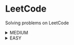 # LeetCode
Solving problems on LeetCode
<details>
<summary>MEDIUM</summary>

|Name|Problem|Solution|
|---|---|---|
|Add Two Numbers|https://leetcode.com/problems/add-two-numbers|<a href='https://github.com/savra/LeetCode/blob/master/src/main/java/com/hvdbs/leetcode/solution/java/AddTwoNumbers.java'>Add Two Numbers</a>|
|Add Two Numbers II|https://leetcode.com/problems/add-two-numbers-ii/description/?envType=study-plan-v2&envId=programming-skills|<a href='https://github.com/savra/LeetCode/blob/master/src/main/java/com/hvdbs/leetcode/solution/java/AddTwoNumbersII.java'>Add Two Numbers II</a>|
|Binary Tree Level Order Traversal|https://leetcode.com/problems/binary-tree-level-order-traversal|<a href='https://github.com/savra/LeetCode/blob/master/src/main/java/com/hvdbs/leetcode/solution/java/BinaryTreeLevelOrderTraversal.java'>Binary Tree Level Order Traversal</a>|
|Copy List with Random Pointer|https://leetcode.com/problems/copy-list-with-random-pointer|<a href='https://github.com/savra/LeetCode/blob/master/src/main/java/com/hvdbs/leetcode/solution/java/CopyListWithRandomPointer.java'>Copy List with Random Pointer</a>|
|Daily Temperatures|https://leetcode.com/problems/daily-temperatures|<a href='https://github.com/savra/LeetCode/blob/master/src/main/java/com/hvdbs/leetcode/solution/java/DailyTemperatures.java'>Daily Temperatures</a>|
|Deepest Leaves Sum|https://leetcode.com/problems/deepest-leaves-sum/|<a href='https://github.com/savra/LeetCode/blob/master/src/main/java/com/hvdbs/leetcode/solution/java/DeepestLeavesSum.java'>Deepest Leaves Sum</a>|
|Design Circular Queue|https://leetcode.com/problems/design-circular-queue|<a href='https://github.com/savra/LeetCode/blob/master/src/main/java/com/hvdbs/leetcode/solution/java/DesignCircularQueue.java'>Design Circular Queue</a>|
|Design Linked List|https://leetcode.com/problems/design-linked-list/|<a href='https://github.com/savra/LeetCode/blob/master/src/main/java/com/hvdbs/leetcode/solution/java/DesignLinkedList.java'>Design Linked List</a>|
|Diagonal Traverse|https://leetcode.com/problems/diagonal-traverse|<a href='https://github.com/savra/LeetCode/blob/master/src/main/java/com/hvdbs/leetcode/solution/java/DiagonalTraverse.java'>Diagonal Traverse</a>|
|Evaluate Reverse Polish Notation|https://leetcode.com/problems/evaluate-reverse-polish-notation|<a href='https://github.com/savra/LeetCode/blob/master/src/main/java/com/hvdbs/leetcode/solution/java/EvaluateReversePolishNotation.java'>Evaluate Reverse Polish Notation</a>|
|Find The Original Array of Prefix Xor|https://leetcode.com/problems/find-the-original-array-of-prefix-xor/description/|<a href='https://github.com/savra/LeetCode/blob/master/src/main/java/com/hvdbs/leetcode/solution/java/FindTheOriginalArrayOfPrefixXor.java'>Find The Original Array of Prefix Xor</a>|
|Flatten a Multilevel Doubly Linked List|https://leetcode.com/problems/flatten-a-multilevel-doubly-linked-list|<a href='https://github.com/savra/LeetCode/blob/master/src/main/java/com/hvdbs/leetcode/solution/java/FlattenAMultilevelDoublyLinkedList.java'>Flatten a Multilevel Doubly Linked List</a>|
|Group Anagrams|https://leetcode.com/problems/group-anagrams/|<a href='https://github.com/savra/LeetCode/blob/master/src/main/java/com/hvdbs/leetcode/solution/java/GroupAnagrams.java'>Group Anagrams</a>|
|Insert Greatest Common Divisors in Linked List|https://leetcode.com/problems/insert-greatest-common-divisors-in-linked-list|<a href='https://github.com/savra/LeetCode/blob/master/src/main/java/com/hvdbs/leetcode/solution/java/InsertGreatestCommonDivisorsInLinkedList.java'>Insert Greatest Common Divisors in Linked List</a>|
|Integer Break|https://leetcode.com/problems/integer-break|<a href='https://github.com/savra/LeetCode/blob/master/src/main/java/com/hvdbs/leetcode/solution/java/IntegerBreak.java'>Integer Break</a>|
|Linked List Cycle II|https://leetcode.com/problems/linked-list-cycle-ii|<a href='https://github.com/savra/LeetCode/blob/master/src/main/java/com/hvdbs/leetcode/solution/java/LinkedListCycleII.java'>Linked List Cycle II</a>|
|Majority Element II|https://leetcode.com/problems/majority-element-ii|<a href='https://github.com/savra/LeetCode/blob/master/src/main/java/com/hvdbs/leetcode/solution/java/MajorityElementII.java'>Majority Element II</a>|
|Minimum Size Subarray Sum|https://leetcode.com/problems/minimum-size-subarray-sum|<a href='https://github.com/savra/LeetCode/blob/master/src/main/java/com/hvdbs/leetcode/solution/java/MinimumSizeSubarraySum.java'>Minimum Size Subarray Sum</a>|
|Min Stack|https://leetcode.com/problems/min-stack|<a href='https://github.com/savra/LeetCode/blob/master/src/main/java/com/hvdbs/leetcode/solution/java/MinStack.java'>Min Stack</a>|
|Multiply Strings|https://leetcode.com/problems/multiply-strings|<a href='https://github.com/savra/LeetCode/blob/master/src/main/java/com/hvdbs/leetcode/solution/java/MultiplyStrings.java'>Multiply Strings</a>|
|Number of Islands|https://leetcode.com/problems/number-of-islands|<a href='https://github.com/savra/LeetCode/blob/master/src/main/java/com/hvdbs/leetcode/solution/java/NumberOfIslands.java'>Number of Islands</a>|
|Odd Even Linked List|https://leetcode.com/problems/odd-even-linked-list|<a href='https://github.com/savra/LeetCode/blob/master/src/main/java/com/hvdbs/leetcode/solution/java/OddEvenLinkedList.java'>Odd Even Linked List</a>|
|Partitioning Into Minimum Number Of Deci-Binary Numbers|https://leetcode.com/problems/partitioning-into-minimum-number-of-deci-binary-numbers/description/|<a href='https://github.com/savra/LeetCode/blob/master/src/main/java/com/hvdbs/leetcode/solution/java/PartitioningIntoMinimumNumberOfDeciBinaryNumbers.java'>Partitioning Into Minimum Number Of Deci-Binary Numbers</a>|
|Remove Colored Pieces if Both Neighbors are the Same Color|https://leetcode.com/problems/remove-colored-pieces-if-both-neighbors-are-the-same-color/|<a href='https://github.com/savra/LeetCode/blob/master/src/main/java/com/hvdbs/leetcode/solution/java/RemoveColoredPiecesIfBothNeighborsAreTheSameColor.java'>Remove Colored Pieces if Both Neighbors are the Same Color</a>|
|Remove Nth Node From End of List|https://leetcode.com/problems/remove-nth-node-from-end-of-list|<a href='https://github.com/savra/LeetCode/blob/master/src/main/java/com/hvdbs/leetcode/solution/java/RemoveNthNodeFromEndOfList.java'>Remove Nth Node From End of List</a>|
|Reverse Words in a String|https://leetcode.com/problems/reverse-words-in-a-string|<a href='https://github.com/savra/LeetCode/blob/master/src/main/java/com/hvdbs/leetcode/solution/java/ReverseWordsInAString.java'>Reverse Words in a String</a>|
|Robot Bounded In Circle|https://leetcode.com/problems/robot-bounded-in-circle|<a href='https://github.com/savra/LeetCode/blob/master/src/main/java/com/hvdbs/leetcode/solution/java/RobotBoundedInCircle.java'>Robot Bounded In Circle</a>|
|Rotate Array|https://leetcode.com/problems/rotate-array|<a href='https://github.com/savra/LeetCode/blob/master/src/main/java/com/hvdbs/leetcode/solution/java/RotateArray.java'>Rotate Array</a>|
|Rotate List|https://leetcode.com/problems/rotate-list|<a href='https://github.com/savra/LeetCode/blob/master/src/main/java/com/hvdbs/leetcode/solution/java/RotateList.java'>Rotate List</a>|
|Set Matrix Zeroes|https://leetcode.com/problems/set-matrix-zeroes|<a href='https://github.com/savra/LeetCode/blob/master/src/main/java/com/hvdbs/leetcode/solution/java/SetMatrixZeroes.java'>Set Matrix Zeroes</a>|
|Spiral Matrix|https://leetcode.com/problems/spiral-matrix/|<a href='https://github.com/savra/LeetCode/blob/master/src/main/java/com/hvdbs/leetcode/solution/java/SpiralMatrix.java'>Spiral Matrix</a>|
|Strictly Palindromic Number|https://leetcode.com/problems/strictly-palindromic-number/description/|<a href='https://github.com/savra/LeetCode/blob/master/src/main/java/com/hvdbs/leetcode/solution/java/StrictlyPalindromicNumber.java'>Strictly Palindromic Number</a>|
|Subrectangle Queries|https://leetcode.com/problems/subrectangle-queries/description/|<a href='https://github.com/savra/LeetCode/blob/master/src/main/java/com/hvdbs/leetcode/solution/java/SubrectangleQueries.java'>Subrectangle Queries</a>|
|Swap Nodes in Pairs|https://leetcode.com/problems/swap-nodes-in-pairs|<a href='https://github.com/savra/LeetCode/blob/master/src/main/java/com/hvdbs/leetcode/solution/java/SwapNodesInPairs.java'>Swap Nodes in Pairs</a>|
|Two Sum II - Input Array Is Sorted|https://leetcode.com/problems/two-sum-ii-input-array-is-sorted|<a href='https://github.com/savra/LeetCode/blob/master/src/main/java/com/hvdbs/leetcode/solution/java/TwoSumIIInputArrayIsSorted.java'>Two Sum II - Input Array Is Sorted</a>|
|Validate Binary Search Tree|https://leetcode.com/problems/validate-binary-search-tree|<a href='https://github.com/savra/LeetCode/blob/master/src/main/java/com/hvdbs/leetcode/solution/java/ValidateBinarySearchTree.java'>Validate Binary Search Tree</a>|
</details>
<details>
<summary>EASY</summary>

|Name|Problem|Solution|
|---|---|---|
|Add Binary|https://leetcode.com/problems/add-binary|<a href='https://github.com/savra/LeetCode/blob/master/src/main/java/com/hvdbs/leetcode/solution/java/AddBinary.java'>Add Binary</a>|
|Add Two Integers|https://leetcode.com/problems/add-two-integers/|<a href='https://github.com/savra/LeetCode/blob/master/src/main/java/com/hvdbs/leetcode/solution/java/AddTwoIntegers.java'>Add Two Integers</a>|
|Alternating Digit Sum|https://leetcode.com/problems/alternating-digit-sum/|<a href='https://github.com/savra/LeetCode/blob/master/src/main/java/com/hvdbs/leetcode/solution/java/AlternatingDigitSum.java'>Alternating Digit Sum</a>|
|A Number After a Double Reversal|https://leetcode.com/problems/a-number-after-a-double-reversal|<a href='https://github.com/savra/LeetCode/blob/master/src/main/java/com/hvdbs/leetcode/solution/java/ANumberAfterADoubleReversal.java'>A Number After a Double Reversal</a>|
|Array Partition|https://leetcode.com/problems/array-partition|<a href='https://github.com/savra/LeetCode/blob/master/src/main/java/com/hvdbs/leetcode/solution/java/ArrayPartition.java'>Array Partition</a>|
|Available Captures for Rook|https://leetcode.com/problems/available-captures-for-rook/|<a href='https://github.com/savra/LeetCode/blob/master/src/main/java/com/hvdbs/leetcode/solution/java/AvailableCapturesForRook.java'>Available Captures for Rook</a>|
|Average Salary Excluding the Minimum and Maximum Salary|https://leetcode.com/problems/average-salary-excluding-the-minimum-and-maximum-salary|<a href='https://github.com/savra/LeetCode/blob/master/src/main/java/com/hvdbs/leetcode/solution/java/AverageSalaryExcludingTheMinimumAndMaximumSalary.java'>Average Salary Excluding the Minimum and Maximum Salary</a>|
|Baseball Game|https://leetcode.com/problems/baseball-game|<a href='https://github.com/savra/LeetCode/blob/master/src/main/java/com/hvdbs/leetcode/solution/java/BaseballGame.java'>Baseball Game</a>|
|Binary Search|https://leetcode.com/problems/binary-search|<a href='https://github.com/savra/LeetCode/blob/master/src/main/java/com/hvdbs/leetcode/solution/java/BinarySearch.java'>Binary Search</a>|
|Binary Tree Inorder Traversal|https://leetcode.com/problems/binary-tree-inorder-traversal|<a href='https://github.com/savra/LeetCode/blob/master/src/main/java/com/hvdbs/leetcode/solution/java/BinaryTreeInorderTraversal.java'>Binary Tree Inorder Traversal</a>|
|Binary Tree Postorder Traversal|https://leetcode.com/problems/binary-tree-postorder-traversal|<a href='https://github.com/savra/LeetCode/blob/master/src/main/java/com/hvdbs/leetcode/solution/java/BinaryTreePostorderTraversal.java'>Binary Tree Postorder Traversal</a>|
|Binary Tree Preorder Traversal|https://leetcode.com/problems/binary-tree-preorder-traversal|<a href='https://github.com/savra/LeetCode/blob/master/src/main/java/com/hvdbs/leetcode/solution/java/BinaryTreePreorderTraversal.java'>Binary Tree Preorder Traversal</a>|
|Build Array from Permutation|https://leetcode.com/problems/build-array-from-permutation/|<a href='https://github.com/savra/LeetCode/blob/master/src/main/java/com/hvdbs/leetcode/solution/java/BuildArrayFromPermutation.java'>Build Array from Permutation</a>|
|Calculate Delayed Arrival Time|https://leetcode.com/problems/calculate-delayed-arrival-time|<a href='https://github.com/savra/LeetCode/blob/master/src/main/java/com/hvdbs/leetcode/solution/java/CalculateDelayedArrivalTime.java'>Calculate Delayed Arrival Time</a>|
|Calculate Money in Leetcode Bank|https://leetcode.com/problems/calculate-money-in-leetcode-bank|<a href='https://github.com/savra/LeetCode/blob/master/src/main/java/com/hvdbs/leetcode/solution/java/CalculateMoneyInLeetcodeBank.java'>Calculate Money in Leetcode Bank</a>|
|Can Make Arithmetic Progression From Sequence|https://leetcode.com/problems/can-make-arithmetic-progression-from-sequence|<a href='https://github.com/savra/LeetCode/blob/master/src/main/java/com/hvdbs/leetcode/solution/java/CanMakeArithmeticProgressionFromSequence.java'>Can Make Arithmetic Progression From Sequence</a>|
|Can Place Flowers|https://leetcode.com/problems/can-place-flowers|<a href='https://github.com/savra/LeetCode/blob/master/src/main/java/com/hvdbs/leetcode/solution/java/CanPlaceFlowers.java'>Can Place Flowers</a>|
|Cells in a Range on an Excel Sheet|https://leetcode.com/problems/cells-in-a-range-on-an-excel-sheet/description/|<a href='https://github.com/savra/LeetCode/blob/master/src/main/java/com/hvdbs/leetcode/solution/java/CellsInARangeOnAnExcelSheet.java'>Cells in a Range on an Excel Sheet</a>|
|Check if All A's Appears Before All B's|https://leetcode.com/problems/check-if-all-as-appears-before-all-bs/|<a href='https://github.com/savra/LeetCode/blob/master/src/main/java/com/hvdbs/leetcode/solution/java/CheckIfAllAsAppearsBeforeAllBs.java'>Check if All A's Appears Before All B's</a>|
|Check if All Characters Have Equal Number of Occurrences|https://leetcode.com/problems/check-if-all-characters-have-equal-number-of-occurrences/|<a href='https://github.com/savra/LeetCode/blob/master/src/main/java/com/hvdbs/leetcode/solution/java/CheckIfAllCharactersHaveEqualNumberOfOccurrences.java'>Check if All Characters Have Equal Number of Occurrences</a>|
|Check if a String Is an Acronym of Words|https://leetcode.com/problems/check-if-a-string-is-an-acronym-of-words|<a href='https://github.com/savra/LeetCode/blob/master/src/main/java/com/hvdbs/leetcode/solution/java/CheckIfAStringIsAnAcronymOfWords.java'>Check if a String Is an Acronym of Words</a>|
|Check If It Is a Straight Line|https://leetcode.com/problems/check-if-it-is-a-straight-line|<a href='https://github.com/savra/LeetCode/blob/master/src/main/java/com/hvdbs/leetcode/solution/java/CheckIfItIsAStraightLine.java'>Check If It Is a Straight Line</a>|
|Check if Number Has Equal Digit Count and Digit Value|https://leetcode.com/problems/check-if-number-has-equal-digit-count-and-digit-value|<a href='https://github.com/savra/LeetCode/blob/master/src/main/java/com/hvdbs/leetcode/solution/java/CheckIfNumberHasEqualDigitCountAndDigitValue.java'>Check if Number Has Equal Digit Count and Digit Value</a>|
|Check if Numbers Are Ascending in a Sentence|https://leetcode.com/problems/check-if-numbers-are-ascending-in-a-sentence|<a href='https://github.com/savra/LeetCode/blob/master/src/main/java/com/hvdbs/leetcode/solution/java/CheckIfNumbersAreAscendingInASentence.java'>Check if Numbers Are Ascending in a Sentence</a>|
|Check if the Sentence Is Pangram|https://leetcode.com/problems/check-if-the-sentence-is-pangram/description/|<a href='https://github.com/savra/LeetCode/blob/master/src/main/java/com/hvdbs/leetcode/solution/java/CheckIfTheSentenceIsPangram.java'>Check if the Sentence Is Pangram</a>|
|Check If Two String Arrays are Equivalent|https://leetcode.com/problems/check-if-two-string-arrays-are-equivalent/|<a href='https://github.com/savra/LeetCode/blob/master/src/main/java/com/hvdbs/leetcode/solution/java/CheckIfTwoStringArraysAreEquivalent.java'>Check If Two String Arrays are Equivalent</a>|
|Check if Word Equals Summation of Two Words|https://leetcode.com/problems/check-if-word-equals-summation-of-two-words/|<a href='https://github.com/savra/LeetCode/blob/master/src/main/java/com/hvdbs/leetcode/solution/java/CheckIfWordEqualsSummationOfTwoWords.java'>Check if Word Equals Summation of Two Words</a>|
|Check If N and Its Double Exist|https://leetcode.com/problems/check-if-n-and-its-double-exist|<a href='https://github.com/savra/LeetCode/blob/master/src/main/java/com/hvdbs/leetcode/solution/java/CheckLfNAndItsDoubleExist.java'>Check If N and Its Double Exist</a>|
|Concatenation of Array|https://leetcode.com/problems/concatenation-of-array/|<a href='https://github.com/savra/LeetCode/blob/master/src/main/java/com/hvdbs/leetcode/solution/java/ConcatenationOfArray.java'>Concatenation of Array</a>|
|Contains Duplicate|https://leetcode.com/problems/contains-duplicate|<a href='https://github.com/savra/LeetCode/blob/master/src/main/java/com/hvdbs/leetcode/solution/java/ContainsDuplicate.java'>Contains Duplicate</a>|
|Contains Duplicate II|https://leetcode.com/problems/contains-duplicate-ii|<a href='https://github.com/savra/LeetCode/blob/master/src/main/java/com/hvdbs/leetcode/solution/java/ContainsDuplicateII.java'>Contains Duplicate II</a>|
|Convert Binary Number in a Linked List to Integer|https://leetcode.com/problems/convert-binary-number-in-a-linked-list-to-integer/|<a href='https://github.com/savra/LeetCode/blob/master/src/main/java/com/hvdbs/leetcode/solution/java/ConvertBinaryNumberInALinkedListToInteger.java'>Convert Binary Number in a Linked List to Integer</a>|
|Convert the Temperature|https://leetcode.com/problems/convert-the-temperature/description/|<a href='https://github.com/savra/LeetCode/blob/master/src/main/java/com/hvdbs/leetcode/solution/java/ConvertTheTemperature.java'>Convert the Temperature</a>|
|Count Asterisks|https://leetcode.com/problems/count-asterisks/|<a href='https://github.com/savra/LeetCode/blob/master/src/main/java/com/hvdbs/leetcode/solution/java/CountAsterisks.java'>Count Asterisks</a>|
|Count Common Words With One Occurrence|https://leetcode.com/problems/count-common-words-with-one-occurrence/|<a href='https://github.com/savra/LeetCode/blob/master/src/main/java/com/hvdbs/leetcode/solution/java/CountCommonWordsWithOneOccurrence.java'>Count Common Words With One Occurrence</a>|
|Count Equal and Divisible Pairs in an Array|https://leetcode.com/problems/count-equal-and-divisible-pairs-in-an-array/description/|<a href='https://github.com/savra/LeetCode/blob/master/src/main/java/com/hvdbs/leetcode/solution/java/CountEqualAndDivisiblePairsInAnArray.java'>Count Equal and Divisible Pairs in an Array</a>|
|Counting Bits|https://leetcode.com/problems/counting-bits|<a href='https://github.com/savra/LeetCode/blob/master/src/main/java/com/hvdbs/leetcode/solution/java/CountingBits.java'>Counting Bits</a>|
|Counting Words With a Given Prefix|https://leetcode.com/problems/counting-words-with-a-given-prefix/|<a href='https://github.com/savra/LeetCode/blob/master/src/main/java/com/hvdbs/leetcode/solution/java/CountingWordsWithAGivenPrefix.java'>Counting Words With a Given Prefix</a>|
|Count Items Matching a Rule|https://leetcode.com/problems/count-items-matching-a-rule/description/|<a href='https://github.com/savra/LeetCode/blob/master/src/main/java/com/hvdbs/leetcode/solution/java/CountItemsMatchingARule.java'>Count Items Matching a Rule</a>|
|Count Negative Numbers in a Sorted Matrix|https://leetcode.com/problems/count-negative-numbers-in-a-sorted-matrix|<a href='https://github.com/savra/LeetCode/blob/master/src/main/java/com/hvdbs/leetcode/solution/java/CountNegativeNumbersInASortedMatrix.java'>Count Negative Numbers in a Sorted Matrix</a>|
|Count Number of Pairs With Absolute Difference K|https://leetcode.com/problems/count-number-of-pairs-with-absolute-difference-k/description/|<a href='https://github.com/savra/LeetCode/blob/master/src/main/java/com/hvdbs/leetcode/solution/java/CountNumberOfPairsWithAbsoluteDifferenceK.java'>Count Number of Pairs With Absolute Difference K</a>|
|Count Odd Numbers in an Interval Range|https://leetcode.com/problems/count-odd-numbers-in-an-interval-range|<a href='https://github.com/savra/LeetCode/blob/master/src/main/java/com/hvdbs/leetcode/solution/java/CountOddNumbersInAnIntervalRange.java'>Count Odd Numbers in an Interval Range</a>|
|Count of Matches in Tournament|https://leetcode.com/problems/count-of-matches-in-tournament/description/|<a href='https://github.com/savra/LeetCode/blob/master/src/main/java/com/hvdbs/leetcode/solution/java/CountOfMatchesInTournament.java'>Count of Matches in Tournament</a>|
|Count Pairs Of Similar Strings|https://leetcode.com/problems/count-pairs-of-similar-strings|<a href='https://github.com/savra/LeetCode/blob/master/src/main/java/com/hvdbs/leetcode/solution/java/CountPairsOfSimilarStrings.java'>Count Pairs Of Similar Strings</a>|
|Count Pairs Whose Sum is Less than Target|https://leetcode.com/problems/count-pairs-whose-sum-is-less-than-target|<a href='https://github.com/savra/LeetCode/blob/master/src/main/java/com/hvdbs/leetcode/solution/java/CountPairsWhoseSumIsLessThanTarget.java'>Count Pairs Whose Sum is Less than Target</a>|
|Count Prefixes of a Given String|https://leetcode.com/problems/count-prefixes-of-a-given-string|<a href='https://github.com/savra/LeetCode/blob/master/src/main/java/com/hvdbs/leetcode/solution/java/CountPrefixesOfAGivenString.java'>Count Prefixes of a Given String</a>|
|Count Square Sum Triples|https://leetcode.com/problems/count-square-sum-triples|<a href='https://github.com/savra/LeetCode/blob/master/src/main/java/com/hvdbs/leetcode/solution/java/CountSquareSumTriples.java'>Count Square Sum Triples</a>|
|Count Symmetric Integers|https://leetcode.com/problems/count-symmetric-integers|<a href='https://github.com/savra/LeetCode/blob/master/src/main/java/com/hvdbs/leetcode/solution/java/CountSymmetricIntegers.java'>Count Symmetric Integers</a>|
|Count the Digits That Divide a Number|https://leetcode.com/problems/count-the-digits-that-divide-a-number/description/|<a href='https://github.com/savra/LeetCode/blob/master/src/main/java/com/hvdbs/leetcode/solution/java/CountTheDigitsThatDivideANumber.java'>Count the Digits That Divide a Number</a>|
|Count the Number of Consistent Strings|https://leetcode.com/problems/count-the-number-of-consistent-strings/|<a href='https://github.com/savra/LeetCode/blob/master/src/main/java/com/hvdbs/leetcode/solution/java/CountTheNumberOfConsistentStrings.java'>Count the Number of Consistent Strings</a>|
|Count the Number of Vowel Strings in Range|https://leetcode.com/problems/count-the-number-of-vowel-strings-in-range/|<a href='https://github.com/savra/LeetCode/blob/master/src/main/java/com/hvdbs/leetcode/solution/java/CountTheNumberOfVowelStringsInRange.java'>Count the Number of Vowel Strings in Range</a>|
|Create Target Array in the Given Order|https://leetcode.com/problems/create-target-array-in-the-given-order/description/|<a href='https://github.com/savra/LeetCode/blob/master/src/main/java/com/hvdbs/leetcode/solution/java/CreateTargetArrayInTheGivenOrder.java'>Create Target Array in the Given Order</a>|
|Decode the Message|https://leetcode.com/problems/decode-the-message/|<a href='https://github.com/savra/LeetCode/blob/master/src/main/java/com/hvdbs/leetcode/solution/java/DecodeTheMessage.java'>Decode the Message</a>|
|Decode XORed Array|https://leetcode.com/problems/decode-xored-array/description/|<a href='https://github.com/savra/LeetCode/blob/master/src/main/java/com/hvdbs/leetcode/solution/java/DecodeXORedArray.java'>Decode XORed Array</a>|
|Decompress Run-Length Encoded List|https://leetcode.com/problems/decompress-run-length-encoded-list/|<a href='https://github.com/savra/LeetCode/blob/master/src/main/java/com/hvdbs/leetcode/solution/java/DecompressRunLengthEncodedList.java'>Decompress Run-Length Encoded List</a>|
|Defanging an IP Address|https://leetcode.com/problems/defanging-an-ip-address/|<a href='https://github.com/savra/LeetCode/blob/master/src/main/java/com/hvdbs/leetcode/solution/java/DefangingAnIPAddress.java'>Defanging an IP Address</a>|
|Design an Ordered Stream|https://leetcode.com/problems/design-an-ordered-stream/description/|<a href='https://github.com/savra/LeetCode/blob/master/src/main/java/com/hvdbs/leetcode/solution/java/DesignAnOrderedStream.java'>Design an Ordered Stream</a>|
|Design HashMap|https://leetcode.com/problems/design-hashmap|<a href='https://github.com/savra/LeetCode/blob/master/src/main/java/com/hvdbs/leetcode/solution/java/DesignHashMap.java'>Design HashMap</a>|
|Design HashSet|https://leetcode.com/problems/design-hashset|<a href='https://github.com/savra/LeetCode/blob/master/src/main/java/com/hvdbs/leetcode/solution/java/DesignHashSet.java'>Design HashSet</a>|
|Determine Color of a Chessboard Square|https://leetcode.com/problems/determine-color-of-a-chessboard-square/|<a href='https://github.com/savra/LeetCode/blob/master/src/main/java/com/hvdbs/leetcode/solution/java/DetermineColorOfAChessboardSquare.java'>Determine Color of a Chessboard Square</a>|
|Determine if String Halves Are Alike|https://leetcode.com/problems/determine-if-string-halves-are-alike/|<a href='https://github.com/savra/LeetCode/blob/master/src/main/java/com/hvdbs/leetcode/solution/java/DetermineIfStringHalvesAreAlike.java'>Determine if String Halves Are Alike</a>|
|Difference Between Element Sum and Digit Sum of an Array|https://leetcode.com/problems/difference-between-element-sum-and-digit-sum-of-an-array/|<a href='https://github.com/savra/LeetCode/blob/master/src/main/java/com/hvdbs/leetcode/solution/java/DifferenceBetweenElementSumAndDigitSumOfAnArray.java'>Difference Between Element Sum and Digit Sum of an Array</a>|
|DI String Match|https://leetcode.com/problems/di-string-match/|<a href='https://github.com/savra/LeetCode/blob/master/src/main/java/com/hvdbs/leetcode/solution/java/DiStringMatch.java'>DI String Match</a>|
|Divide Array Into Equal Pairs|https://leetcode.com/problems/divide-array-into-equal-pairs/|<a href='https://github.com/savra/LeetCode/blob/master/src/main/java/com/hvdbs/leetcode/solution/java/DivideArrayIntoEqualPairs.java'>Divide Array Into Equal Pairs</a>|
|Divisible and Non-divisible Sums Difference|https://leetcode.com/problems/divisible-and-non-divisible-sums-difference|<a href='https://github.com/savra/LeetCode/blob/master/src/main/java/com/hvdbs/leetcode/solution/java/DivisibleAndNonDivisibleSumsDifference.java'>Divisible and Non-divisible Sums Difference</a>|
|Evaluate Boolean Binary Tree|https://leetcode.com/problems/evaluate-boolean-binary-tree/solutions/|<a href='https://github.com/savra/LeetCode/blob/master/src/main/java/com/hvdbs/leetcode/solution/java/EvaluateBooleanBinaryTree.java'>Evaluate Boolean Binary Tree</a>|
|Faulty Keyboard|https://leetcode.com/problems/faulty-keyboard|<a href='https://github.com/savra/LeetCode/blob/master/src/main/java/com/hvdbs/leetcode/solution/java/FaultyKeyboard.java'>Faulty Keyboard</a>|
|Fibonacci Number|https://leetcode.com/problems/fibonacci-number/|<a href='https://github.com/savra/LeetCode/blob/master/src/main/java/com/hvdbs/leetcode/solution/java/FibonacciNumber.java'>Fibonacci Number</a>|
|Final Prices With a Special Discount in a Shop|https://leetcode.com/problems/final-prices-with-a-special-discount-in-a-shop/|<a href='https://github.com/savra/LeetCode/blob/master/src/main/java/com/hvdbs/leetcode/solution/java/FinalPricesWithASpecialDiscountInAShop.java'>Final Prices With a Special Discount in a Shop</a>|
|Final Value of Variable After Performing Operations|https://leetcode.com/problems/final-value-of-variable-after-performing-operations/|<a href='https://github.com/savra/LeetCode/blob/master/src/main/java/com/hvdbs/leetcode/solution/java/FinalValueOfVariableAfterPerformingOperations.java'>Final Value of Variable After Performing Operations</a>|
|Find All Numbers Disappeared in an Array|https://leetcode.com/problems/find-all-numbers-disappeared-in-an-array|<a href='https://github.com/savra/LeetCode/blob/master/src/main/java/com/hvdbs/leetcode/solution/java/FindAllNumbersDisappearedInAnArray.java'>Find All Numbers Disappeared in an Array</a>|
|Find Center of Star Graph|https://leetcode.com/problems/find-center-of-star-graph/description/|<a href='https://github.com/savra/LeetCode/blob/master/src/main/java/com/hvdbs/leetcode/solution/java/FindCenterOfStarGraph.java'>Find Center of Star Graph</a>|
|Find First Palindromic String in the Array|https://leetcode.com/problems/find-first-palindromic-string-in-the-array/|<a href='https://github.com/savra/LeetCode/blob/master/src/main/java/com/hvdbs/leetcode/solution/java/FindFirstPalindromicStringInTheArray.java'>Find First Palindromic String in the Array</a>|
|Find Greatest Common Divisor of Array|https://leetcode.com/problems/find-greatest-common-divisor-of-array/|<a href='https://github.com/savra/LeetCode/blob/master/src/main/java/com/hvdbs/leetcode/solution/java/FindGreatestCommonDivisorOfArray.java'>Find Greatest Common Divisor of Array</a>|
|Find Maximum Number of String Pairs|https://leetcode.com/problems/find-maximum-number-of-string-pairs|<a href='https://github.com/savra/LeetCode/blob/master/src/main/java/com/hvdbs/leetcode/solution/java/FindMaximumNumberOfStringPairs.java'>Find Maximum Number of String Pairs</a>|
|Find Nearest Point That Has the Same X or Y Coordinate|https://leetcode.com/problems/find-nearest-point-that-has-the-same-x-or-y-coordinate|<a href='https://github.com/savra/LeetCode/blob/master/src/main/java/com/hvdbs/leetcode/solution/java/FindNearestPointThatHasTheSameXOrYCoordinate.java'>Find Nearest Point That Has the Same X or Y Coordinate</a>|
|Find Numbers with Even Number of Digits|https://leetcode.com/problems/find-numbers-with-even-number-of-digits/|<a href='https://github.com/savra/LeetCode/blob/master/src/main/java/com/hvdbs/leetcode/solution/java/FindNumbersWithEvenNumberOfDigits.java'>Find Numbers with Even Number of Digits</a>|
|Find N Unique Integers Sum up to Zero|https://leetcode.com/problems/find-n-unique-integers-sum-up-to-zero/|<a href='https://github.com/savra/LeetCode/blob/master/src/main/java/com/hvdbs/leetcode/solution/java/FindNUniqueIntegersSumUpToZero.java'>Find N Unique Integers Sum up to Zero</a>|
|Find Pivot Index|https://leetcode.com/problems/find-pivot-index|<a href='https://github.com/savra/LeetCode/blob/master/src/main/java/com/hvdbs/leetcode/solution/java/FindPivotIndex.java'>Find Pivot Index</a>|
|Find Target Indices After Sorting Array|https://leetcode.com/problems/find-target-indices-after-sorting-array/|<a href='https://github.com/savra/LeetCode/blob/master/src/main/java/com/hvdbs/leetcode/solution/java/FindTargetIndicesAfterSortingArray.java'>Find Target Indices After Sorting Array</a>|
|Find the Array Concatenation Value|https://leetcode.com/problems/find-the-array-concatenation-value/|<a href='https://github.com/savra/LeetCode/blob/master/src/main/java/com/hvdbs/leetcode/solution/java/FindTheArrayConcatenationValue.java'>Find the Array Concatenation Value</a>|
|Find the Difference|https://leetcode.com/problems/find-the-difference|<a href='https://github.com/savra/LeetCode/blob/master/src/main/java/com/hvdbs/leetcode/solution/java/FindTheDifference.java'>Find the Difference</a>|
|Find the Difference of Two Arrays|https://leetcode.com/problems/find-the-difference-of-two-arrays|<a href='https://github.com/savra/LeetCode/blob/master/src/main/java/com/hvdbs/leetcode/solution/java/FindTheDifferenceOfTwoArrays.java'>Find the Difference of Two Arrays</a>|
|Find the Distinct Difference Array|https://leetcode.com/problems/find-the-distinct-difference-array|<a href='https://github.com/savra/LeetCode/blob/master/src/main/java/com/hvdbs/leetcode/solution/java/FindTheDistinctDifferenceArray.java'>Find the Distinct Difference Array</a>|
|Find the Highest Altitude|https://leetcode.com/problems/find-the-highest-altitude/description/|<a href='https://github.com/savra/LeetCode/blob/master/src/main/java/com/hvdbs/leetcode/solution/java/FindTheHighestAltitude.java'>Find the Highest Altitude</a>|
|Find the Index of the First Occurrence in a String|https://leetcode.com/problems/find-the-index-of-the-first-occurrence-in-a-string/description/|<a href='https://github.com/savra/LeetCode/blob/master/src/main/java/com/hvdbs/leetcode/solution/java/FindTheIndexOfTheFirstOccurrenceInAString.java'>Find the Index of the First Occurrence in a String</a>|
|Find the Maximum Achievable Number|https://leetcode.com/problems/find-the-maximum-achievable-number|<a href='https://github.com/savra/LeetCode/blob/master/src/main/java/com/hvdbs/leetcode/solution/java/FindTheMaximumAchievableNumber.java'>Find the Maximum Achievable Number</a>|
|Find Winner on a Tic Tac Toe Game|https://leetcode.com/problems/find-winner-on-a-tic-tac-toe-game|<a href='https://github.com/savra/LeetCode/blob/master/src/main/java/com/hvdbs/leetcode/solution/java/FindWinnerOnATicTacToeGame.java'>Find Winner on a Tic Tac Toe Game</a>|
|First Bad Version|https://leetcode.com/problems/first-bad-version|<a href='https://github.com/savra/LeetCode/blob/master/src/main/java/com/hvdbs/leetcode/solution/java/FirstBadVersion.java'>First Bad Version</a>|
|First Letter to Appear Twice|https://leetcode.com/problems/first-letter-to-appear-twice/|<a href='https://github.com/savra/LeetCode/blob/master/src/main/java/com/hvdbs/leetcode/solution/java/FirstLetterToAppearTwice.java'>First Letter to Appear Twice</a>|
|First Unique Character in a String|https://leetcode.com/problems/first-unique-character-in-a-string|<a href='https://github.com/savra/LeetCode/blob/master/src/main/java/com/hvdbs/leetcode/solution/java/FirstUniqueCharacterInAString.java'>First Unique Character in a String</a>|
|Fizz Buzz|https://leetcode.com/problems/fizz-buzz|<a href='https://github.com/savra/LeetCode/blob/master/src/main/java/com/hvdbs/leetcode/solution/java/FizzBuzz.java'>Fizz Buzz</a>|
|Generate a String With Characters That Have Odd Counts|https://leetcode.com/problems/generate-a-string-with-characters-that-have-odd-counts/description/|<a href='https://github.com/savra/LeetCode/blob/master/src/main/java/com/hvdbs/leetcode/solution/java/GenerateAStringWithCharactersThatHaveOddCounts.java'>Generate a String With Characters That Have Odd Counts</a>|
|Goal Parser Interpretation|https://leetcode.com/problems/goal-parser-interpretation/description/|<a href='https://github.com/savra/LeetCode/blob/master/src/main/java/com/hvdbs/leetcode/solution/java/GoalParserInterpretation.java'>Goal Parser Interpretation</a>|
|Goat Latin|https://leetcode.com/problems/goat-latin|<a href='https://github.com/savra/LeetCode/blob/master/src/main/java/com/hvdbs/leetcode/solution/java/GoatLatin.java'>Goat Latin</a>|
|Guess Number Higher or Lower|https://leetcode.com/problems/guess-number-higher-or-lower|<a href='https://github.com/savra/LeetCode/blob/master/src/main/java/com/hvdbs/leetcode/solution/java/GuessNumberHigherOrLower.java'>Guess Number Higher or Lower</a>|
|Hamming Distance|https://leetcode.com/problems/hamming-distance|<a href='https://github.com/savra/LeetCode/blob/master/src/main/java/com/hvdbs/leetcode/solution/java/HammingDistance.java'>Hamming Distance</a>|
|Happy Number|https://leetcode.com/problems/happy-number|<a href='https://github.com/savra/LeetCode/blob/master/src/main/java/com/hvdbs/leetcode/solution/java/HappyNumber.java'>Happy Number</a>|
|Height Checker|https://leetcode.com/problems/height-checker|<a href='https://github.com/savra/LeetCode/blob/master/src/main/java/com/hvdbs/leetcode/solution/java/HeightChecker.java'>Height Checker</a>|
|How Many Numbers Are Smaller Than the Current Number|https://leetcode.com/problems/how-many-numbers-are-smaller-than-the-current-number|<a href='https://github.com/savra/LeetCode/blob/master/src/main/java/com/hvdbs/leetcode/solution/java/HowManyNumbersAreSmallerThanTheCurrentNumber.java'>How Many Numbers Are Smaller Than the Current Number</a>|
|Intersection of Two Arrays|https://leetcode.com/problems/intersection-of-two-arrays/|<a href='https://github.com/savra/LeetCode/blob/master/src/main/java/com/hvdbs/leetcode/solution/java/IntersectionOfTwoArrays.java'>Intersection of Two Arrays</a>|
|Intersection of Two Arrays II|https://leetcode.com/problems/intersection-of-two-arrays-ii|<a href='https://github.com/savra/LeetCode/blob/master/src/main/java/com/hvdbs/leetcode/solution/java/IntersectionOfTwoArraysII.java'>Intersection of Two Arrays II</a>|
|Intersection of Two Linked Lists|https://leetcode.com/problems/intersection-of-two-linked-lists|<a href='https://github.com/savra/LeetCode/blob/master/src/main/java/com/hvdbs/leetcode/solution/java/IntersectionOfTwoLinkedLists.java'>Intersection of Two Linked Lists</a>|
|Island Perimeter|https://leetcode.com/problems/island-perimeter/|<a href='https://github.com/savra/LeetCode/blob/master/src/main/java/com/hvdbs/leetcode/solution/java/IslandPerimeter.java'>Island Perimeter</a>|
|Isomorphic Strings|https://leetcode.com/problems/isomorphic-strings|<a href='https://github.com/savra/LeetCode/blob/master/src/main/java/com/hvdbs/leetcode/solution/java/IsomorphicStrings.java'>Isomorphic Strings</a>|
|Jewels and Stones|https://leetcode.com/problems/jewels-and-stones/|<a href='https://github.com/savra/LeetCode/blob/master/src/main/java/com/hvdbs/leetcode/solution/java/JewelsAndStones.java'>Jewels and Stones</a>|
|Keep Multiplying Found Values by Two|https://leetcode.com/problems/keep-multiplying-found-values-by-two/|<a href='https://github.com/savra/LeetCode/blob/master/src/main/java/com/hvdbs/leetcode/solution/java/KeepMultiplyingFoundValuesByTwo.java'>Keep Multiplying Found Values by Two</a>|
|Keyboard Row|https://leetcode.com/problems/keyboard-row/|<a href='https://github.com/savra/LeetCode/blob/master/src/main/java/com/hvdbs/leetcode/solution/java/KeyboardRow.java'>Keyboard Row</a>|
|Kids With the Greatest Number of Candies|https://leetcode.com/problems/kids-with-the-greatest-number-of-candies/|<a href='https://github.com/savra/LeetCode/blob/master/src/main/java/com/hvdbs/leetcode/solution/java/KidsWithTheGreatestNumberOfCandies.java'>Kids With the Greatest Number of Candies</a>|
|Kth Distinct String in an Array|https://leetcode.com/problems/kth-distinct-string-in-an-array|<a href='https://github.com/savra/LeetCode/blob/master/src/main/java/com/hvdbs/leetcode/solution/java/KthDistinctStringInAnArray.java'>Kth Distinct String in an Array</a>|
|Largest Number At Least Twice of Others|https://leetcode.com/problems/largest-number-at-least-twice-of-others/|<a href='https://github.com/savra/LeetCode/blob/master/src/main/java/com/hvdbs/leetcode/solution/java/LargestNumberAtLeastTwiceOfOthers.java'>Largest Number At Least Twice of Others</a>|
|Largest Perimeter Triangle|https://leetcode.com/problems/largest-perimeter-triangle|<a href='https://github.com/savra/LeetCode/blob/master/src/main/java/com/hvdbs/leetcode/solution/java/LargestPerimeterTriangle.java'>Largest Perimeter Triangle</a>|
|Largest Positive Integer That Exists With Its Negative|https://leetcode.com/problems/largest-positive-integer-that-exists-with-its-negative/|<a href='https://github.com/savra/LeetCode/blob/master/src/main/java/com/hvdbs/leetcode/solution/java/LargestPositiveIntegerThatExistsWithItsNegative.java'>Largest Positive Integer That Exists With Its Negative</a>|
|Leaf-Similar Trees|https://leetcode.com/problems/leaf-similar-trees/description/|<a href='https://github.com/savra/LeetCode/blob/master/src/main/java/com/hvdbs/leetcode/solution/java/LeafSimilarTrees.java'>Leaf-Similar Trees</a>|
|Lemonade Change|https://leetcode.com/problems/lemonade-change|<a href='https://github.com/savra/LeetCode/blob/master/src/main/java/com/hvdbs/leetcode/solution/java/LemonadeChange.java'>Lemonade Change</a>|
|Length of Last Word|https://leetcode.com/problems/length-of-last-word|<a href='https://github.com/savra/LeetCode/blob/master/src/main/java/com/hvdbs/leetcode/solution/java/LengthOfLastWord.java'>Length of Last Word</a>|
|Lexicographically Smallest Palindrome|https://leetcode.com/problems/lexicographically-smallest-palindrome|<a href='https://github.com/savra/LeetCode/blob/master/src/main/java/com/hvdbs/leetcode/solution/java/LexicographicallySmallestPalindrome.java'>Lexicographically Smallest Palindrome</a>|
|Linked List Cycle|https://leetcode.com/problems/linked-list-cycle|<a href='https://github.com/savra/LeetCode/blob/master/src/main/java/com/hvdbs/leetcode/solution/java/LinkedListCycle.java'>Linked List Cycle</a>|
|Longest Common Prefix|https://leetcode.com/problems/longest-common-prefix|<a href='https://github.com/savra/LeetCode/blob/master/src/main/java/com/hvdbs/leetcode/solution/java/LongestCommonPrefix.java'>Longest Common Prefix</a>|
|Longest Subsequence With Limited Sum|https://leetcode.com/problems/longest-subsequence-with-limited-sum/|<a href='https://github.com/savra/LeetCode/blob/master/src/main/java/com/hvdbs/leetcode/solution/java/LongestSubsequenceWithLimitedSum.java'>Longest Subsequence With Limited Sum</a>|
|Majority Element|https://leetcode.com/problems/majority-element|<a href='https://github.com/savra/LeetCode/blob/master/src/main/java/com/hvdbs/leetcode/solution/java/MajorityElement.java'>Majority Element</a>|
|Make Array Zero by Subtracting Equal Amounts|https://leetcode.com/problems/make-array-zero-by-subtracting-equal-amounts|<a href='https://github.com/savra/LeetCode/blob/master/src/main/java/com/hvdbs/leetcode/solution/java/MakeArrayZeroBySubtractingEqualAmounts.java'>Make Array Zero by Subtracting Equal Amounts</a>|
|Make Two Arrays Equal by Reversing Subarrays|https://leetcode.com/problems/make-two-arrays-equal-by-reversing-subarrays/|<a href='https://github.com/savra/LeetCode/blob/master/src/main/java/com/hvdbs/leetcode/solution/java/MakeTwoArraysEqualByReversingSubarrays.java'>Make Two Arrays Equal by Reversing Subarrays</a>|
|Matrix Diagonal Sum|https://leetcode.com/problems/matrix-diagonal-sum/description/|<a href='https://github.com/savra/LeetCode/blob/master/src/main/java/com/hvdbs/leetcode/solution/java/MatrixDiagonalSum.java'>Matrix Diagonal Sum</a>|
|Maximum 69 Number|https://leetcode.com/problems/maximum-69-number/|<a href='https://github.com/savra/LeetCode/blob/master/src/main/java/com/hvdbs/leetcode/solution/java/Maximum69Number.java'>Maximum 69 Number</a>|
|Maximum Count of Positive Integer and Negative Integer|https://leetcode.com/problems/maximum-count-of-positive-integer-and-negative-integer/|<a href='https://github.com/savra/LeetCode/blob/master/src/main/java/com/hvdbs/leetcode/solution/java/MaximumCountOfPositiveIntegerAndNegativeInteger.java'>Maximum Count of Positive Integer and Negative Integer</a>|
|Maximum Depth of Binary Tree|https://leetcode.com/problems/maximum-depth-of-binary-tree/|<a href='https://github.com/savra/LeetCode/blob/master/src/main/java/com/hvdbs/leetcode/solution/java/MaximumDepthOfBinaryTree.java'>Maximum Depth of Binary Tree</a>|
|Maximum Number of Balls in a Box|https://leetcode.com/problems/maximum-number-of-balls-in-a-box|<a href='https://github.com/savra/LeetCode/blob/master/src/main/java/com/hvdbs/leetcode/solution/java/MaximumNumberOfBallsInABox.java'>Maximum Number of Balls in a Box</a>|
|Maximum Number of Pairs in Array|https://leetcode.com/problems/maximum-number-of-pairs-in-array/|<a href='https://github.com/savra/LeetCode/blob/master/src/main/java/com/hvdbs/leetcode/solution/java/MaximumNumberOfPairsInArray.java'>Maximum Number of Pairs in Array</a>|
|Maximum Number of Words Found in Sentences|https://leetcode.com/problems/maximum-number-of-words-found-in-sentences/|<a href='https://github.com/savra/LeetCode/blob/master/src/main/java/com/hvdbs/leetcode/solution/java/MaximumNumberOfWordsFoundInSentences.java'>Maximum Number of Words Found in Sentences</a>|
|Maximum Number of Words You Can Type|https://leetcode.com/problems/maximum-number-of-words-you-can-type|<a href='https://github.com/savra/LeetCode/blob/master/src/main/java/com/hvdbs/leetcode/solution/java/MaximumNumberOfWordsYouCanType.java'>Maximum Number of Words You Can Type</a>|
|Maximum Odd Binary Number|https://leetcode.com/problems/maximum-odd-binary-number|<a href='https://github.com/savra/LeetCode/blob/master/src/main/java/com/hvdbs/leetcode/solution/java/MaximumOddBinaryNumber.java'>Maximum Odd Binary Number</a>|
|Maximum Product of Two Elements in an Array|https://leetcode.com/problems/maximum-product-of-two-elements-in-an-array/|<a href='https://github.com/savra/LeetCode/blob/master/src/main/java/com/hvdbs/leetcode/solution/java/MaximumProductOfTwoElementsInAnArray.java'>Maximum Product of Two Elements in an Array</a>|
|Maximum Sum With Exactly K Elements|https://leetcode.com/problems/maximum-sum-with-exactly-k-elements/|<a href='https://github.com/savra/LeetCode/blob/master/src/main/java/com/hvdbs/leetcode/solution/java/MaximumSumWithExactlyKElements.java'>Maximum Sum With Exactly K Elements</a>|
|Maximum Units on a Truck|https://leetcode.com/problems/maximum-units-on-a-truck|<a href='https://github.com/savra/LeetCode/blob/master/src/main/java/com/hvdbs/leetcode/solution/java/MaximumUnitsOnATruck.java'>Maximum Units on a Truck</a>|
|Maximum Value of a String in an Array|https://leetcode.com/problems/maximum-value-of-a-string-in-an-array/|<a href='https://github.com/savra/LeetCode/blob/master/src/main/java/com/hvdbs/leetcode/solution/java/MaximumValueOfAStringInAnArray.java'>Maximum Value of a String in an Array</a>|
|Merge Strings Alternately|https://leetcode.com/problems/merge-strings-alternately|<a href='https://github.com/savra/LeetCode/blob/master/src/main/java/com/hvdbs/leetcode/solution/java/MergeStringsAlternately.java'>Merge Strings Alternately</a>|
|Merge Two 2D Arrays by Summing Values|https://leetcode.com/problems/merge-two-2d-arrays-by-summing-values/|<a href='https://github.com/savra/LeetCode/blob/master/src/main/java/com/hvdbs/leetcode/solution/java/MergeTwo2DArraysBySummingValues.java'>Merge Two 2D Arrays by Summing Values</a>|
|Merge Two Sorted Lists|https://leetcode.com/problems/merge-two-sorted-lists|<a href='https://github.com/savra/LeetCode/blob/master/src/main/java/com/hvdbs/leetcode/solution/java/MergeTwoSortedLists.java'>Merge Two Sorted Lists</a>|
|Middle of the Linked List|https://leetcode.com/problems/middle-of-the-linked-list/description/|<a href='https://github.com/savra/LeetCode/blob/master/src/main/java/com/hvdbs/leetcode/solution/java/MiddleOfTheLinkedList.java'>Middle of the Linked List</a>|
|Minimize String Length|https://leetcode.com/problems/minimize-string-length|<a href='https://github.com/savra/LeetCode/blob/master/src/main/java/com/hvdbs/leetcode/solution/java/MinimizeStringLength.java'>Minimize String Length</a>|
|Minimum Absolute Difference|https://leetcode.com/problems/minimum-absolute-difference|<a href='https://github.com/savra/LeetCode/blob/master/src/main/java/com/hvdbs/leetcode/solution/java/MinimumAbsoluteDifference.java'>Minimum Absolute Difference</a>|
|Minimum Index Sum of Two Lists|https://leetcode.com/problems/minimum-index-sum-of-two-lists|<a href='https://github.com/savra/LeetCode/blob/master/src/main/java/com/hvdbs/leetcode/solution/java/MinimumIndexSumOfTwoLists.java'>Minimum Index Sum of Two Lists</a>|
|Minimum Number of Moves to Seat Everyone|https://leetcode.com/problems/minimum-number-of-moves-to-seat-everyone/|<a href='https://github.com/savra/LeetCode/blob/master/src/main/java/com/hvdbs/leetcode/solution/java/MinimumNumberOfMovesToSeatEveryone.java'>Minimum Number of Moves to Seat Everyone</a>|
|Minimum String Length After Removing Substrings|https://leetcode.com/problems/minimum-string-length-after-removing-substrings|<a href='https://github.com/savra/LeetCode/blob/master/src/main/java/com/hvdbs/leetcode/solution/java/MinimumStringLengthAfterRemovingSubstrings.java'>Minimum String Length After Removing Substrings</a>|
|Minimum Sum of Four Digit Number After Splitting Digits|https://leetcode.com/problems/minimum-sum-of-four-digit-number-after-splitting-digits/|<a href='https://github.com/savra/LeetCode/blob/master/src/main/java/com/hvdbs/leetcode/solution/java/MinimumSumOfFourDigitNumberAfterSplittingDigits.java'>Minimum Sum of Four Digit Number After Splitting Digits</a>|
|Minimum Value to Get Positive Step by Step Sum|https://leetcode.com/problems/minimum-value-to-get-positive-step-by-step-sum/|<a href='https://github.com/savra/LeetCode/blob/master/src/main/java/com/hvdbs/leetcode/solution/java/MinimumValueToGetPositiveStepByStepSum.java'>Minimum Value to Get Positive Step by Step Sum</a>|
|Monotonic Array|https://leetcode.com/problems/monotonic-array|<a href='https://github.com/savra/LeetCode/blob/master/src/main/java/com/hvdbs/leetcode/solution/java/MonotonicArray.java'>Monotonic Array</a>|
|Move Zeroes|https://leetcode.com/problems/move-zeroes/description/|<a href='https://github.com/savra/LeetCode/blob/master/src/main/java/com/hvdbs/leetcode/solution/java/MoveZeroes.java'>Move Zeroes</a>|
|N-ary Tree Postorder Traversal|https://leetcode.com/problems/n-ary-tree-postorder-traversal/description/|<a href='https://github.com/savra/LeetCode/blob/master/src/main/java/com/hvdbs/leetcode/solution/java/NaryTreePostorderTraversal.java'>N-ary Tree Postorder Traversal</a>|
|N-ary Tree Preorder Traversal|https://leetcode.com/problems/n-ary-tree-preorder-traversal|<a href='https://github.com/savra/LeetCode/blob/master/src/main/java/com/hvdbs/leetcode/solution/java/NaryTreePreorderTraversal.java'>N-ary Tree Preorder Traversal</a>|
|Neither Minimum nor Maximum|https://leetcode.com/problems/neither-minimum-nor-maximum|<a href='https://github.com/savra/LeetCode/blob/master/src/main/java/com/hvdbs/leetcode/solution/java/NeitherMinimumNorMaximum.java'>Neither Minimum nor Maximum</a>|
|Next Greater Element I|https://leetcode.com/problems/next-greater-element-i|<a href='https://github.com/savra/LeetCode/blob/master/src/main/java/com/hvdbs/leetcode/solution/java/NextGreaterElementI.java'>Next Greater Element I</a>|
|N-Repeated Element in Size 2N Array|https://leetcode.com/problems/n-repeated-element-in-size-2n-array/|<a href='https://github.com/savra/LeetCode/blob/master/src/main/java/com/hvdbs/leetcode/solution/java/NRepeatedElementInSize2NArray.java'>N-Repeated Element in Size 2N Array</a>|
|Number Complement|https://leetcode.com/problems/number-complement|<a href='https://github.com/savra/LeetCode/blob/master/src/main/java/com/hvdbs/leetcode/solution/java/NumberComplement.java'>Number Complement</a>|
|Number of 1 Bits|https://leetcode.com/problems/number-of-1-bits|<a href='https://github.com/savra/LeetCode/blob/master/src/main/java/com/hvdbs/leetcode/solution/java/NumberOf1Bits.java'>Number of 1 Bits</a>|
|Number of Arithmetic Triplets|https://leetcode.com/problems/number-of-arithmetic-triplets/description/|<a href='https://github.com/savra/LeetCode/blob/master/src/main/java/com/hvdbs/leetcode/solution/java/NumberOfArithmeticTriplets.java'>Number of Arithmetic Triplets</a>|
|Number of Common Factors|https://leetcode.com/problems/number-of-common-factors/description/|<a href='https://github.com/savra/LeetCode/blob/master/src/main/java/com/hvdbs/leetcode/solution/java/NumberOfCommonFactors.java'>Number of Common Factors</a>|
|Number of Employees Who Met the Target|https://leetcode.com/problems/number-of-employees-who-met-the-target/description/|<a href='https://github.com/savra/LeetCode/blob/master/src/main/java/com/hvdbs/leetcode/solution/java/NumberOfEmployeesWhoMetTheTarget.java'>Number of Employees Who Met the Target</a>|
|Number of Even and Odd Bits|https://leetcode.com/problems/number-of-even-and-odd-bits|<a href='https://github.com/savra/LeetCode/blob/master/src/main/java/com/hvdbs/leetcode/solution/java/NumberOfEvenAndOddBits.java'>Number of Even and Odd Bits</a>|
|Number of Good Pairs|https://leetcode.com/problems/number-of-good-pairs/|<a href='https://github.com/savra/LeetCode/blob/master/src/main/java/com/hvdbs/leetcode/solution/java/NumberOfGoodPairs.java'>Number of Good Pairs</a>|
|Number of Recent Calls|https://leetcode.com/problems/number-of-recent-calls|<a href='https://github.com/savra/LeetCode/blob/master/src/main/java/com/hvdbs/leetcode/solution/java/NumberOfRecentCalls.java'>Number of Recent Calls</a>|
|Number Of Rectangles That Can Form The Largest Square|https://leetcode.com/problems/number-of-rectangles-that-can-form-the-largest-square/|<a href='https://github.com/savra/LeetCode/blob/master/src/main/java/com/hvdbs/leetcode/solution/java/NumberOfRectanglesThatCanFormTheLargestSquare.java'>Number Of Rectangles That Can Form The Largest Square</a>|
|Number of Senior Citizens|https://leetcode.com/problems/number-of-senior-citizens|<a href='https://github.com/savra/LeetCode/blob/master/src/main/java/com/hvdbs/leetcode/solution/java/NumberOfSeniorCitizens.java'>Number of Senior Citizens</a>|
|Number of Steps to Reduce a Number to Zero|https://leetcode.com/problems/number-of-steps-to-reduce-a-number-to-zero/description/|<a href='https://github.com/savra/LeetCode/blob/master/src/main/java/com/hvdbs/leetcode/solution/java/NumberOfStepsToReduceANumberToZero.java'>Number of Steps to Reduce a Number to Zero</a>|
|Number of Strings That Appear as Substrings in Word|https://leetcode.com/problems/number-of-strings-that-appear-as-substrings-in-word/description/|<a href='https://github.com/savra/LeetCode/blob/master/src/main/java/com/hvdbs/leetcode/solution/java/NumberOfStringsThatAppearAsSubstringsInWord.java'>Number of Strings That Appear as Substrings in Word</a>|
|Number of Students Doing Homework at a Given Time|https://leetcode.com/problems/number-of-students-doing-homework-at-a-given-time|<a href='https://github.com/savra/LeetCode/blob/master/src/main/java/com/hvdbs/leetcode/solution/java/NumberOfStudentsDoingHomeworkAtAGivenTime.java'>Number of Students Doing Homework at a Given Time</a>|
|Number of Unequal Triplets in Array|https://leetcode.com/problems/number-of-unequal-triplets-in-array|<a href='https://github.com/savra/LeetCode/blob/master/src/main/java/com/hvdbs/leetcode/solution/java/NumberOfUnequalTripletsInArray.java'>Number of Unequal Triplets in Array</a>|
|Palindrome Linked List|https://leetcode.com/problems/palindrome-linked-list|<a href='https://github.com/savra/LeetCode/blob/master/src/main/java/com/hvdbs/leetcode/solution/java/PalindromeLinkedList.java'>Palindrome Linked List</a>|
|Palindrome Number|https://leetcode.com/problems/palindrome-number/|<a href='https://github.com/savra/LeetCode/blob/master/src/main/java/com/hvdbs/leetcode/solution/java/PalindromeNumber.java'>Palindrome Number</a>|
|Design Parking System|https://leetcode.com/problems/design-parking-system/|<a href='https://github.com/savra/LeetCode/blob/master/src/main/java/com/hvdbs/leetcode/solution/java/ParkingSystem.java'>Design Parking System</a>|
|Pascal's Triangle|https://leetcode.com/problems/pascals-triangle/|<a href='https://github.com/savra/LeetCode/blob/master/src/main/java/com/hvdbs/leetcode/solution/java/PascalsTriangle.java'>Pascal's Triangle</a>|
|Pascal's Triangle II|https://leetcode.com/problems/pascals-triangle-ii/|<a href='https://github.com/savra/LeetCode/blob/master/src/main/java/com/hvdbs/leetcode/solution/java/PascalsTriangleII.java'>Pascal's Triangle II</a>|
|Percentage of Letter in String|https://leetcode.com/problems/percentage-of-letter-in-string|<a href='https://github.com/savra/LeetCode/blob/master/src/main/java/com/hvdbs/leetcode/solution/java/PercentageOfLetterInString.java'>Percentage of Letter in String</a>|
|Plus One|https://leetcode.com/problems/plus-one|<a href='https://github.com/savra/LeetCode/blob/master/src/main/java/com/hvdbs/leetcode/solution/java/PlusOne.java'>Plus One</a>|
|Points That Intersect With Cars|https://leetcode.com/problems/points-that-intersect-with-cars|<a href='https://github.com/savra/LeetCode/blob/master/src/main/java/com/hvdbs/leetcode/solution/java/PointsThatIntersectWithCars.java'>Points That Intersect With Cars</a>|
|Power of Four|https://leetcode.com/problems/power-of-four|<a href='https://github.com/savra/LeetCode/blob/master/src/main/java/com/hvdbs/leetcode/solution/java/PowerOfFour.java'>Power of Four</a>|
|Prime Number of Set Bits in Binary Representation|https://leetcode.com/problems/prime-number-of-set-bits-in-binary-representation/|<a href='https://github.com/savra/LeetCode/blob/master/src/main/java/com/hvdbs/leetcode/solution/java/PrimeNumberOfSetBitsInBinaryRepresentation.java'>Prime Number of Set Bits in Binary Representation</a>|
|Range Sum of BST|https://leetcode.com/problems/range-sum-of-bst/|<a href='https://github.com/savra/LeetCode/blob/master/src/main/java/com/hvdbs/leetcode/solution/java/RangeSumOfBST.java'>Range Sum of BST</a>|
|Remove Duplicates from Sorted Array|https://leetcode.com/problems/remove-duplicates-from-sorted-array/|<a href='https://github.com/savra/LeetCode/blob/master/src/main/java/com/hvdbs/leetcode/solution/java/RemoveDuplicatesFromSortedArray.java'>Remove Duplicates from Sorted Array</a>|
|Remove Element|https://leetcode.com/problems/remove-element/|<a href='https://github.com/savra/LeetCode/blob/master/src/main/java/com/hvdbs/leetcode/solution/java/RemoveElement.java'>Remove Element</a>|
|Remove Linked List Elements|https://leetcode.com/problems/remove-linked-list-elements|<a href='https://github.com/savra/LeetCode/blob/master/src/main/java/com/hvdbs/leetcode/solution/java/RemoveLinkedListElements.java'>Remove Linked List Elements</a>|
|Remove Trailing Zeros From a String|https://leetcode.com/problems/remove-trailing-zeros-from-a-string|<a href='https://github.com/savra/LeetCode/blob/master/src/main/java/com/hvdbs/leetcode/solution/java/RemoveTrailingZerosFromAString.java'>Remove Trailing Zeros From a String</a>|
|Repeated Substring Pattern|https://leetcode.com/problems/repeated-substring-pattern|<a href='https://github.com/savra/LeetCode/blob/master/src/main/java/com/hvdbs/leetcode/solution/java/RepeatedSubstringPattern.java'>Repeated Substring Pattern</a>|
|Replace All Digits with Characters|https://leetcode.com/problems/replace-all-digits-with-characters/description/|<a href='https://github.com/savra/LeetCode/blob/master/src/main/java/com/hvdbs/leetcode/solution/java/ReplaceAllDigitsWithCharacters.java'>Replace All Digits with Characters</a>|
|Replace Elements with Greatest Element on Right Side|https://leetcode.com/problems/replace-elements-with-greatest-element-on-right-side|<a href='https://github.com/savra/LeetCode/blob/master/src/main/java/com/hvdbs/leetcode/solution/java/ReplaceElementsWithGreatestElementOnRightSide.java'>Replace Elements with Greatest Element on Right Side</a>|
|Reverse Linked List|https://leetcode.com/problems/reverse-linked-list|<a href='https://github.com/savra/LeetCode/blob/master/src/main/java/com/hvdbs/leetcode/solution/java/ReverseLinkedList.java'>Reverse Linked List</a>|
|Reverse Prefix of Word|https://leetcode.com/problems/reverse-prefix-of-word/description/|<a href='https://github.com/savra/LeetCode/blob/master/src/main/java/com/hvdbs/leetcode/solution/java/ReversePrefixOfWord.java'>Reverse Prefix of Word</a>|
|Reverse String|https://leetcode.com/problems/reverse-string|<a href='https://github.com/savra/LeetCode/blob/master/src/main/java/com/hvdbs/leetcode/solution/java/ReverseString.java'>Reverse String</a>|
|Reverse Vowels of a String|https://leetcode.com/problems/reverse-vowels-of-a-string/description|<a href='https://github.com/savra/LeetCode/blob/master/src/main/java/com/hvdbs/leetcode/solution/java/ReverseVowelsOfAString.java'>Reverse Vowels of a String</a>|
|Reverse Words in a String III|https://leetcode.com/problems/reverse-words-in-a-string-iii/description/|<a href='https://github.com/savra/LeetCode/blob/master/src/main/java/com/hvdbs/leetcode/solution/java/ReverseWordsInAStringIII.java'>Reverse Words in a String III</a>|
|Richest Customer Wealth|https://leetcode.com/problems/richest-customer-wealth/|<a href='https://github.com/savra/LeetCode/blob/master/src/main/java/com/hvdbs/leetcode/solution/java/RichestCustomerWealth.java'>Richest Customer Wealth</a>|
|Rings and Rods|https://leetcode.com/problems/rings-and-rods/description/|<a href='https://github.com/savra/LeetCode/blob/master/src/main/java/com/hvdbs/leetcode/solution/java/RingsAndRods.java'>Rings and Rods</a>|
|Robot Return to Origin|https://leetcode.com/problems/robot-return-to-origin|<a href='https://github.com/savra/LeetCode/blob/master/src/main/java/com/hvdbs/leetcode/solution/java/RobotReturnToOrigin.java'>Robot Return to Origin</a>|
|Roman to Integer|https://leetcode.com/problems/roman-to-integer|<a href='https://github.com/savra/LeetCode/blob/master/src/main/java/com/hvdbs/leetcode/solution/java/RomanToInteger.java'>Roman to Integer</a>|
|Root Equals Sum of Children|https://leetcode.com/problems/root-equals-sum-of-children/|<a href='https://github.com/savra/LeetCode/blob/master/src/main/java/com/hvdbs/leetcode/solution/java/RootEqualsSumOfChildren.java'>Root Equals Sum of Children</a>|
|Row With Maximum Ones|https://leetcode.com/problems/row-with-maximum-ones/|<a href='https://github.com/savra/LeetCode/blob/master/src/main/java/com/hvdbs/leetcode/solution/java/RowWithMaximumOnes.java'>Row With Maximum Ones</a>|
|Running Sum of 1d Array|https://leetcode.com/problems/running-sum-of-1d-array/|<a href='https://github.com/savra/LeetCode/blob/master/src/main/java/com/hvdbs/leetcode/solution/java/RunningSumOf1dArray.java'>Running Sum of 1d Array</a>|
|Search in a Binary Search Tree|https://leetcode.com/problems/search-in-a-binary-search-tree/description/|<a href='https://github.com/savra/LeetCode/blob/master/src/main/java/com/hvdbs/leetcode/solution/java/SearchInABinarySearchTree.java'>Search in a Binary Search Tree</a>|
|Self Dividing Numbers|https://leetcode.com/problems/self-dividing-numbers/|<a href='https://github.com/savra/LeetCode/blob/master/src/main/java/com/hvdbs/leetcode/solution/java/SelfDividingNumbers.java'>Self Dividing Numbers</a>|
|Separate the Digits in an Array|https://leetcode.com/problems/separate-the-digits-in-an-array/description/|<a href='https://github.com/savra/LeetCode/blob/master/src/main/java/com/hvdbs/leetcode/solution/java/SeparateTheDigitsInAnArray.java'>Separate the Digits in an Array</a>|
|Shuffle String|https://leetcode.com/problems/shuffle-string/description/|<a href='https://github.com/savra/LeetCode/blob/master/src/main/java/com/hvdbs/leetcode/solution/java/ShuffleString.java'>Shuffle String</a>|
|Shuffle the Array|https://leetcode.com/problems/shuffle-the-array/|<a href='https://github.com/savra/LeetCode/blob/master/src/main/java/com/hvdbs/leetcode/solution/java/ShuffleTheArray.java'>Shuffle the Array</a>|
|Sign of the Product of an Array|https://leetcode.com/problems/sign-of-the-product-of-an-array|<a href='https://github.com/savra/LeetCode/blob/master/src/main/java/com/hvdbs/leetcode/solution/java/SignOfTheProductOfAnArray.java'>Sign of the Product of an Array</a>|
|Single Number|https://leetcode.com/problems/single-number|<a href='https://github.com/savra/LeetCode/blob/master/src/main/java/com/hvdbs/leetcode/solution/java/SingleNumber.java'>Single Number</a>|
|Smallest Even Multiple|https://leetcode.com/problems/smallest-even-multiple/|<a href='https://github.com/savra/LeetCode/blob/master/src/main/java/com/hvdbs/leetcode/solution/java/SmallestEvenMultiple.java'>Smallest Even Multiple</a>|
|Smallest Index With Equal Value|https://leetcode.com/problems/smallest-index-with-equal-value/|<a href='https://github.com/savra/LeetCode/blob/master/src/main/java/com/hvdbs/leetcode/solution/java/SmallestIndexWithEqualValue.java'>Smallest Index With Equal Value</a>|
|Sort Array by Increasing Frequency|https://leetcode.com/problems/sort-array-by-increasing-frequency|<a href='https://github.com/savra/LeetCode/blob/master/src/main/java/com/hvdbs/leetcode/solution/java/SortArrayByIncreasingFrequency.java'>Sort Array by Increasing Frequency</a>|
|Sort Array By Parity|https://leetcode.com/problems/sort-array-by-parity/|<a href='https://github.com/savra/LeetCode/blob/master/src/main/java/com/hvdbs/leetcode/solution/java/SortArrayByParity.java'>Sort Array By Parity</a>|
|Sorting the Sentence|https://leetcode.com/problems/sorting-the-sentence/description/|<a href='https://github.com/savra/LeetCode/blob/master/src/main/java/com/hvdbs/leetcode/solution/java/SortingTheSentence.java'>Sorting the Sentence</a>|
|Sort Integers by The Number of 1 Bits|https://leetcode.com/problems/sort-integers-by-the-number-of-1-bits/|<a href='https://github.com/savra/LeetCode/blob/master/src/main/java/com/hvdbs/leetcode/solution/java/SortIntegersByTheNumberOf1Bits.java'>Sort Integers by The Number of 1 Bits</a>|
|Sort the People|https://leetcode.com/problems/sort-the-people/|<a href='https://github.com/savra/LeetCode/blob/master/src/main/java/com/hvdbs/leetcode/solution/java/SortThePeople.java'>Sort the People</a>|
|Split a String in Balanced Strings|https://leetcode.com/problems/split-a-string-in-balanced-strings/description/|<a href='https://github.com/savra/LeetCode/blob/master/src/main/java/com/hvdbs/leetcode/solution/java/SplitAStringInBalancedStrings.java'>Split a String in Balanced Strings</a>|
|Squares of a Sorted Array|https://leetcode.com/problems/squares-of-a-sorted-array/|<a href='https://github.com/savra/LeetCode/blob/master/src/main/java/com/hvdbs/leetcode/solution/java/SquaresOfASortedArray.java'>Squares of a Sorted Array</a>|
|Substrings of Size Three with Distinct Characters|https://leetcode.com/problems/substrings-of-size-three-with-distinct-characters|<a href='https://github.com/savra/LeetCode/blob/master/src/main/java/com/hvdbs/leetcode/solution/java/SubstringsOfSizeThreeWithDistinctCharacters.java'>Substrings of Size Three with Distinct Characters</a>|
|Subtract the Product and Sum of Digits of an Integer|https://leetcode.com/problems/subtract-the-product-and-sum-of-digits-of-an-integer/description/|<a href='https://github.com/savra/LeetCode/blob/master/src/main/java/com/hvdbs/leetcode/solution/java/SubtractTheProductAndSumOfDigitsOfAnInteger.java'>Subtract the Product and Sum of Digits of an Integer</a>|
|Sum Multiples|https://leetcode.com/problems/sum-multiples/|<a href='https://github.com/savra/LeetCode/blob/master/src/main/java/com/hvdbs/leetcode/solution/java/SumMultiples.java'>Sum Multiples</a>|
|Sum of Digits in Base K|https://leetcode.com/problems/sum-of-digits-in-base-k|<a href='https://github.com/savra/LeetCode/blob/master/src/main/java/com/hvdbs/leetcode/solution/java/SumOfDigitsInBaseK.java'>Sum of Digits in Base K</a>|
|Sum of Squares of Special Elements|https://leetcode.com/problems/sum-of-squares-of-special-elements|<a href='https://github.com/savra/LeetCode/blob/master/src/main/java/com/hvdbs/leetcode/solution/java/SumOfSquaresOfSpecialElements.java'>Sum of Squares of Special Elements</a>|
|Sum of Unique Elements|https://leetcode.com/problems/sum-of-unique-elements/|<a href='https://github.com/savra/LeetCode/blob/master/src/main/java/com/hvdbs/leetcode/solution/java/SumOfUniqueElements.java'>Sum of Unique Elements</a>|
|Sum of Values at Indices With K Set Bits|https://leetcode.com/problems/sum-of-values-at-indices-with-k-set-bits/|<a href='https://github.com/savra/LeetCode/blob/master/src/main/java/com/hvdbs/leetcode/solution/java/SumOfValuesAtIndicesWithKSetBits.java'>Sum of Values at Indices With K Set Bits</a>|
|The K Weakest Rows in a Matrix|https://leetcode.com/problems/the-k-weakest-rows-in-a-matrix|<a href='https://github.com/savra/LeetCode/blob/master/src/main/java/com/hvdbs/leetcode/solution/java/TheKWeakestRowsInAMatrix.java'>The K Weakest Rows in a Matrix</a>|
|Third Maximum Number|https://leetcode.com/problems/third-maximum-number|<a href='https://github.com/savra/LeetCode/blob/master/src/main/java/com/hvdbs/leetcode/solution/java/ThirdMaximumNumber.java'>Third Maximum Number</a>|
|To Lower Case|https://leetcode.com/problems/to-lower-case/description/|<a href='https://github.com/savra/LeetCode/blob/master/src/main/java/com/hvdbs/leetcode/solution/java/ToLowerCase.java'>To Lower Case</a>|
|Truncate Sentence|https://leetcode.com/problems/truncate-sentence/|<a href='https://github.com/savra/LeetCode/blob/master/src/main/java/com/hvdbs/leetcode/solution/java/TruncateSentence.java'>Truncate Sentence</a>|
|Two Furthest Houses With Different Colors|https://leetcode.com/problems/two-furthest-houses-with-different-colors|<a href='https://github.com/savra/LeetCode/blob/master/src/main/java/com/hvdbs/leetcode/solution/java/TwoFurthestHousesWithDifferentColors.java'>Two Furthest Houses With Different Colors</a>|
|Two Out of Three|https://leetcode.com/problems/two-out-of-three|<a href='https://github.com/savra/LeetCode/blob/master/src/main/java/com/hvdbs/leetcode/solution/java/TwoOutOfThree.java'>Two Out of Three</a>|
|Two Sum|https://leetcode.com/problems/two-sum/|<a href='https://github.com/savra/LeetCode/blob/master/src/main/java/com/hvdbs/leetcode/solution/java/TwoSum.java'>Two Sum</a>|
|Unique Morse Code Words|https://leetcode.com/problems/unique-morse-code-words/|<a href='https://github.com/savra/LeetCode/blob/master/src/main/java/com/hvdbs/leetcode/solution/java/UniqueMorseCodeWords.java'>Unique Morse Code Words</a>|
|Unique Number of Occurrences|https://leetcode.com/problems/unique-number-of-occurrences/|<a href='https://github.com/savra/LeetCode/blob/master/src/main/java/com/hvdbs/leetcode/solution/java/UniqueNumberOfOccurrences.java'>Unique Number of Occurrences</a>|
|Univalued Binary Tree|https://leetcode.com/problems/univalued-binary-tree/|<a href='https://github.com/savra/LeetCode/blob/master/src/main/java/com/hvdbs/leetcode/solution/java/UnivaluedBinaryTree.java'>Univalued Binary Tree</a>|
|Valid Anagram|https://leetcode.com/problems/valid-anagram|<a href='https://github.com/savra/LeetCode/blob/master/src/main/java/com/hvdbs/leetcode/solution/java/ValidAnagram.java'>Valid Anagram</a>|
|Valid Mountain Array|https://leetcode.com/problems/valid-mountain-array/|<a href='https://github.com/savra/LeetCode/blob/master/src/main/java/com/hvdbs/leetcode/solution/java/ValidMountainArray.java'>Valid Mountain Array</a>|
|Valid Parentheses|https://leetcode.com/problems/valid-parentheses|<a href='https://github.com/savra/LeetCode/blob/master/src/main/java/com/hvdbs/leetcode/solution/java/ValidParentheses.java'>Valid Parentheses</a>|
|XOR Operation in an Array|https://leetcode.com/problems/xor-operation-in-an-array/description/|<a href='https://github.com/savra/LeetCode/blob/master/src/main/java/com/hvdbs/leetcode/solution/java/XorOperationInAnArray.java'>XOR Operation in an Array</a>|
</details>